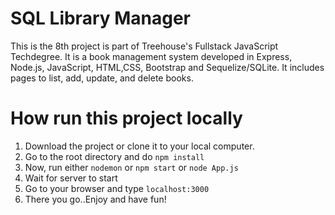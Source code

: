 # SQL Library Manager
This is the 8th project is part of Treehouse's Fullstack JavaScript Techdegree. It is a book management system developed in Express, Node.js, JavaScript, HTML,CSS, Bootstrap and Sequelize/SQLite. It includes pages to list, add, update, and delete books.

# How run this project locally
1. Download the project or clone it to your local computer.
2. Go to the root directory and do `npm install`
3. Now, run either `nodemon` or `npm start` or `node App.js`
4. Wait for server to start
5. Go to your browser and type `localhost:3000`
6. There you go..Enjoy and have fun!



